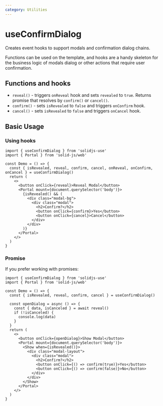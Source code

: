 ```yaml
---
category: Utilities
---
```


# useConfirmDialog

Creates event hooks to support modals and confirmation dialog chains.

Functions can be used on the template, and hooks are a handy skeleton for the business logic of modals dialog or other actions that require user confirmation.

## Functions and hooks

- `reveal()` - triggers `onReveal` hook and sets `revealed` to `true`. Returns promise that resolves by `confirm()` or `cancel()`.
- `confirm()` - sets `isRevealed` to `false` and triggers `onConfirm` hook.
- `cancel()` - sets `isRevealed` to `false` and triggers `onCancel` hook.

## Basic Usage

### Using hooks

```tsx
import { useConfirmDialog } from 'solidjs-use'
import { Portal } from 'solid-js/web'

const Demo = () => {
  const { isRevealed, reveal, confirm, cancel, onReveal, onConfirm, onCancel } = useConfirmDialog()
  return (
    <>
      <button onClick={reveal}>Reveal Modal</button>
      <Portal mount={document.querySelector('body')}>
        {isRevealed() && (
          <div class="modal-bg">
            <div class="modal">
              <h2>Confirm?</h2>
              <button onClick={confirm}>Yes</button>
              <button onClick={cancel}>Cancel</button>
            </div>
          </div>
        )}
      </Portal>
    </>
  )
}
```

### Promise

If you prefer working with promises:

```tsx
import { useConfirmDialog } from 'solidjs-use'
import { Portal } from 'solid-js/web'

const Demo = () => {
  const { isRevealed, reveal, confirm, cancel } = useConfirmDialog()

  const openDialog = async () => {
    const { data, isCanceled } = await reveal()
    if (!isCanceled) {
      console.log(data)
    }
  }
  return (
    <>
      <button onClick={openDialog}>Show Modal</button>
      <Portal mount={document.querySelector('body')}>
        <Show when={isRevealed()}>
          <div class="modal-layout">
            <div class="modal">
              <h2>Confirm?</h2>
              <button onClick={() => confirm(true)}>Yes</button>
              <button onClick={() => confirm(false)}>No</button>
            </div>
          </div>
        </Show>
      </Portal>
    </>
  )
}
```
